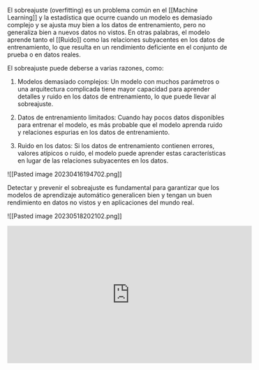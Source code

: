 El sobreajuste (overfitting) es un problema común en el [[Machine Learning]] y la estadística que ocurre cuando un modelo es demasiado complejo y se ajusta muy bien a los datos de entrenamiento, pero no generaliza bien a nuevos datos no vistos. En otras palabras, el modelo aprende tanto el [[Ruido]] como las relaciones subyacentes en los datos de entrenamiento, lo que resulta en un rendimiento deficiente en el conjunto de prueba o en datos reales.

El sobreajuste puede deberse a varias razones, como:

1.  Modelos demasiado complejos: Un modelo con muchos parámetros o una arquitectura complicada tiene mayor capacidad para aprender detalles y ruido en los datos de entrenamiento, lo que puede llevar al sobreajuste.

2.  Datos de entrenamiento limitados: Cuando hay pocos datos disponibles para entrenar el modelo, es más probable que el modelo aprenda ruido y relaciones espurias en los datos de entrenamiento.

3.  Ruido en los datos: Si los datos de entrenamiento contienen errores, valores atípicos o ruido, el modelo puede aprender estas características en lugar de las relaciones subyacentes en los datos.


![[Pasted image 20230416194702.png]]

Detectar y prevenir el sobreajuste es fundamental para garantizar que los modelos de aprendizaje automático generalicen bien y tengan un buen rendimiento en datos no vistos y en aplicaciones del mundo real.


![[Pasted image 20230518202102.png]]

<iframe width="560" height="315" src="https://www.youtube.com/embed/DEMmkFC6IGM?si=xoM_LtQAHVUZGD2C" title="YouTube video player" frameborder="0" allow="accelerometer; autoplay; clipboard-write; encrypted-media; gyroscope; picture-in-picture; web-share" allowfullscreen></iframe>
